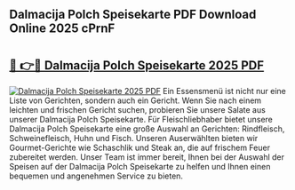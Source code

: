 ## Dalmacija Polch Speisekarte PDF Download Online 2025 cPrnF

# <h2><a href="http://gccdez.nevu.top/?p=Dalmacija+Polch+Speisekarte">🔗 👉🔴 Dalmacija Polch Speisekarte 2025 PDF</a></h2>

[![Dalmacija Polch Speisekarte 2025 PDF](https://i.imgur.com/dBaPXMq.png)](http://gccdez.nevu.top/?p=Dalmacija+Polch+Speisekarte)
Ein Essensmenü ist nicht nur eine Liste von Gerichten, sondern auch ein Gericht. Wenn Sie nach einem leichten und frischen Gericht suchen, probieren Sie unsere Salate aus unserer Dalmacija Polch Speisekarte. Für Fleischliebhaber bietet unsere Dalmacija Polch Speisekarte eine große Auswahl an Gerichten: Rindfleisch, Schweinefleisch, Huhn und Fisch. Unseren Auserwählten bieten wir Gourmet-Gerichte wie Schaschlik und Steak an, die auf frischem Feuer zubereitet werden. Unser Team ist immer bereit, Ihnen bei der Auswahl der Speisen auf der Dalmacija Polch Speisekarte zu helfen und Ihnen einen bequemen und angenehmen Service zu bieten.
